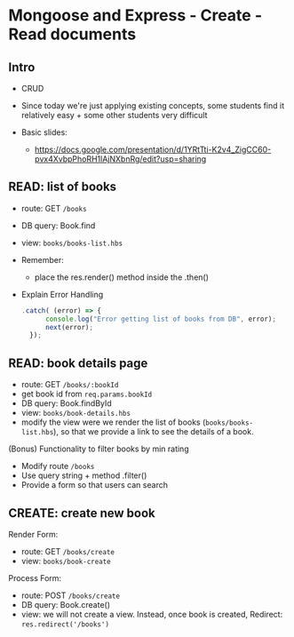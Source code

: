 

# Mongoose and Express - Create - Read documents

<!--

Status: complete.

Slides: "m2w3d3 - Mongoose-and-Express - Basic CRUD"


Methodology:
- do a codealong for all CRUD operations on books
- before each step, analyze with students what we are trying to do and how to solve it


Codealong Final Result (README.md includes all the steps):
- https://github.com/Coding-Ninjas-Ironhack-Sept-2021/mongoose-express-CRUD-codealong

-->


## Intro

- CRUD

- Since today we're just applying existing concepts, some students find it relatively easy + some other students very difficult


- Basic slides: 
  - https://docs.google.com/presentation/d/1YRtTti-K2v4_ZigCC60-pvx4XvbpPhoRH1lAjNXbnRg/edit?usp=sharing


## READ: list of books

- route: GET `/books`
- DB query: Book.find
- view: `books/books-list.hbs`


- Remember:
  - place the res.render() method inside the .then()

- Explain Error Handling

    ```javascript
    .catch( (error) => {
          console.log("Error getting list of books from DB", error);
          next(error);
      });
    ```


## READ: book details page

<!--
How: 
  1. think & plan with students
  2. give time to solve individually (15min)
  3. Finally, solve together.
-->

- route: GET `/books/:bookId`
- get book id from `req.params.bookId`
- DB query: Book.findById
- view: `books/book-details.hbs`
- modify the view were we render the list of books (`books/books-list.hbs`), so that we provide a link to see the details of a book.


<!-- @Luis: bonus for advanced students -->
(Bonus) Functionality to filter books by min rating
- Modify route `/books`
- Use query string + method .filter()
- Provide a form so that users can search




## CREATE: create new book

Render Form:
- route: GET `/books/create`
- view: `books/book-create`

Process Form:
- route: POST `/books/create`
- DB query: Book.create()
- view: we will not create a view. Instead, once book is created, Redirect: `res.redirect('/books')`


